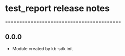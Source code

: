 # test_report release notes
=========================================

0.0.0
-----
* Module created by kb-sdk init
